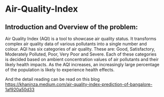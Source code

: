 # Air-Quality-Index

## Introduction and Overview of the problem:
Air Quality Index (AQI) is a tool to showcase air quality status. It transforms complex air quality data of various pollutants into a single number and colour. AQI has six categories of air quality. These are: Good, Satisfactory, Moderately Polluted, Poor, Very Poor and Severe. Each of these categories is decided based on ambient concentration values of air pollutants and their likely health impacts. As the AQI increases, an increasingly large percentage of the population is likely to experience health effects.

And the detail reading can be read on this blog
https://khaninza.medium.com/air-quality-index-prediction-of-bangalore-1af920a50d33
